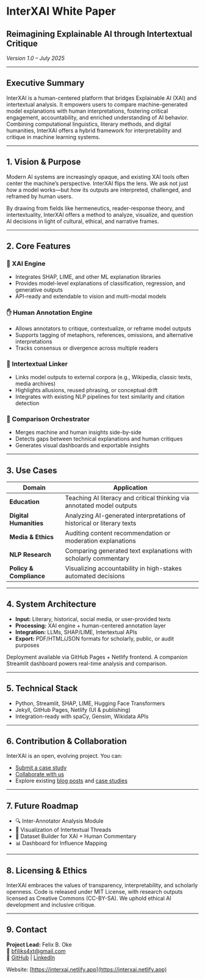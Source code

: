 # InterXAI White Paper

## Reimagining Explainable AI through Intertextual Critique  
*Version 1.0 – July 2025*

---

## Executive Summary
InterXAI is a human-centered platform that bridges Explainable AI (XAI) and intertextual analysis. It empowers users to compare machine-generated model explanations with human interpretations, fostering critical engagement, accountability, and enriched understanding of AI behavior. Combining computational linguistics, literary methods, and digital humanities, InterXAI offers a hybrid framework for interpretability and critique in machine learning systems.

---

## 1. Vision & Purpose
Modern AI systems are increasingly opaque, and existing XAI tools often center the machine’s perspective. InterXAI flips the lens. We ask not just *how* a model works—but *how* its outputs are interpreted, challenged, and reframed by human users.

By drawing from fields like hermeneutics, reader-response theory, and intertextuality, InterXAI offers a method to analyze, visualize, and question AI decisions in light of cultural, ethical, and narrative frames.

---

## 2. Core Features

### 🧠 XAI Engine
- Integrates SHAP, LIME, and other ML explanation libraries  
- Provides model-level explanations of classification, regression, and generative outputs  
- API-ready and extendable to vision and multi-modal models

### ✋ Human Annotation Engine
- Allows annotators to critique, contextualize, or reframe model outputs  
- Supports tagging of metaphors, references, omissions, and alternative interpretations  
- Tracks consensus or divergence across multiple readers

### 🔗 Intertextual Linker
- Links model outputs to external corpora (e.g., Wikipedia, classic texts, media archives)  
- Highlights allusions, reused phrasing, or conceptual drift  
- Integrates with existing NLP pipelines for text similarity and citation detection

### 🧲 Comparison Orchestrator
- Merges machine and human insights side-by-side  
- Detects gaps between technical explanations and human critiques  
- Generates visual dashboards and exportable insights

---

## 3. Use Cases

| Domain | Application |
|--------|-------------|
| **Education** | Teaching AI literacy and critical thinking via annotated model outputs |
| **Digital Humanities** | Analyzing AI-generated interpretations of historical or literary texts |
| **Media & Ethics** | Auditing content recommendation or moderation explanations |
| **NLP Research** | Comparing generated text explanations with scholarly commentary |
| **Policy & Compliance** | Visualizing accountability in high-stakes automated decisions |

---

## 4. System Architecture

- **Input:** Literary, historical, social media, or user-provided texts  
- **Processing:** XAI engine + human-centered annotation layer  
- **Integration:** LLMs, SHAP/LIME, Intertextual APIs  
- **Export:** PDF/HTML/JSON formats for scholarly, public, or audit purposes  

Deployment available via GitHub Pages + Netlify frontend. A companion Streamlit dashboard powers real-time analysis and comparison.

---

## 5. Technical Stack
- Python, Streamlit, SHAP, LIME, Hugging Face Transformers  
- Jekyll, GitHub Pages, Netlify (UI & publishing)  
- Integration-ready with spaCy, Gensim, Wikidata APIs

---

## 6. Contribution & Collaboration
InterXAI is an open, evolving project. You can:  
- [Submit a case study](https://interxai.netlify.app/submit)  
- [Collaborate with us](https://interxai.netlify.app/collaborate)  
- Explore existing [blog posts](https://interxai.netlify.app/blog) and [case studies](https://interxai.netlify.app/case-studies)

---

## 7. Future Roadmap
- 🔍 Inter-Annotator Analysis Module  
- 🧜 Visualization of Intertextual Threads  
- 📃 Dataset Builder for XAI + Human Commentary  
- 📊 Dashboard for Influence Mapping

---

## 8. Licensing & Ethics
InterXAI embraces the values of transparency, interpretability, and scholarly openness. Code is released under MIT License, with research outputs licensed as Creative Commons (CC-BY-SA). We uphold ethical AI development and inclusive critique.

---

## 9. Contact
**Project Lead:** Felix B. Oke  
📧 [bfiliks4xt@gmail.com](mailto:bfiliks4xt@gmail.com)  
🔗 [GitHub](https://github.com/bfiliks) | [LinkedIn](https://www.linkedin.com/in/felixoke/)  

Website: [https://interxai.netlify.app](https://interxai.netlify.app)

